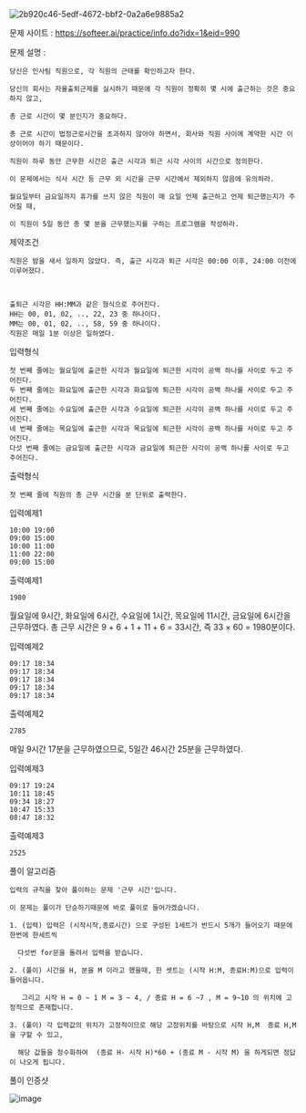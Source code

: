 ![2b920c46-5edf-4672-bbf2-0a2a6e9885a2](https://user-images.githubusercontent.com/57944215/216975345-8abd4bd8-f9b1-4caa-abee-b7eb12a86ed4.jpg)

문제 사이트 : https://softeer.ai/practice/info.do?idx=1&eid=990

문제 설명 :

    당신은 인사팀 직원으로, 각 직원의 근태를 확인하고자 한다.

    당신의 회사는 자율출퇴근제를 실시하기 때문에 각 직원이 정확히 몇 시에 출근하는 것은 중요하지 않고,
    
    총 근로 시간이 몇 분인지가 중요하다.
    
    총 근로 시간이 법정근로시간을 초과하지 않아야 하면서, 회사와 직원 사이에 계약한 시간 이상이어야 하기 때문이다.

    직원이 하루 동안 근무한 시간은 출근 시각과 퇴근 시각 사이의 시간으로 정의한다.
    
    이 문제에서는 식사 시간 등 근무 외 시간을 근무 시간에서 제외하지 않음에 유의하라.

    월요일부터 금요일까지 휴가를 쓰지 않은 직원이 매 요일 언제 출근하고 언제 퇴근했는지가 주어질 때,
    
    이 직원이 5일 동안 총 몇 분을 근무했는지를 구하는 프로그램을 작성하라.

제약조건

    직원은 밤을 새서 일하지 않았다. 즉, 출근 시각과 퇴근 시각은 00:00 이후, 24:00 이전에 이루어졌다.



    출퇴근 시각은 HH:MM과 같은 형식으로 주어진다.
    HH는 00, 01, 02, .., 22, 23 중 하나이다.
    MM는 00, 01, 02, .., 58, 59 중 하나이다.
    직원은 매일 1분 이상은 일하였다. 

입력형식

    첫 번째 줄에는 월요일에 출근한 시각과 월요일에 퇴근한 시각이 공백 하나를 사이로 두고 주어진다.
    두 번째 줄에는 화요일에 출근한 시각과 화요일에 퇴근한 시각이 공백 하나를 사이로 두고 주어진다.
    세 번째 줄에는 수요일에 출근한 시각과 수요일에 퇴근한 시각이 공백 하나를 사이로 두고 주어진다.
    네 번째 줄에는 목요일에 출근한 시각과 목요일에 퇴근한 시각이 공백 하나를 사이로 두고 주어진다.
    다섯 번째 줄에는 금요일에 출근한 시각과 금요일에 퇴근한 시각이 공백 하나를 사이로 두고 주어진다.

출력형식

    첫 번째 줄에 직원의 총 근무 시간을 분 단위로 출력한다.

입력예제1

    10:00 19:00
    09:00 15:00
    10:00 11:00
    11:00 22:00
    09:00 15:00
    
출력예제1

    1980
    
월요일에 9시간, 화요일에 6시간, 수요일에 1시간, 목요일에 11시간, 금요일에 6시간을 근무하였다. 총 근무 시간은 9 + 6 + 1 + 11 + 6 = 33시간, 즉 33 × 60 = 1980분이다.


입력예제2

    09:17 18:34
    09:17 18:34
    09:17 18:34
    09:17 18:34
    09:17 18:34
    
출력예제2

    2785
    
매일 9시간 17분을 근무하였으므로, 5일간 46시간 25분을 근무하였다.

입력예제3

    09:17 19:24
    10:11 18:45
    09:34 18:27
    10:47 15:33
    08:47 18:32
    
출력예제3

    2525

풀이 알고리즘

    입력의 규칙을 찾아 풀이하는 문제 '근무 시간'입니다.
    
    이 문제는 풀이가 단순하기때문에 바로 풀이로 들어가겠습니다.
    
    1. (입력) 입력은 (시작시작,종료시간) 으로 구성된 1세트가 반드시 5개가 들어오기 때문에 한번에 한세트씩
    
      다섯번 for문을 돌려서 입력을 받습니다.
      `
    2. (풀이) 시간을 H, 분을 M 이라고 했을때, 한 셋트는 (시작 H:M, 종료H:M)으로 입력이 들어옵니다.
    
       그리고 시작 H = 0 ~ 1 M = 3 ~ 4, / 종료 H = 6 ~7 , M = 9~10 의 위치에 고정적으로 존재합니다.
       
    3. (풀이) 각 입력값의 위치가 고정적이므로 해당 고정위치를 바탕으로 시작 H,M  종료 H,M 을 구할 수 있고,
    
      해당 값들을 정수화하여  (종료 H- 시작 H)*60 + (종료 M - 시작 M) 을 하게되면 정답이 나오게 됩니다.

풀이 인증샷

![image](https://user-images.githubusercontent.com/57944215/216975300-c3b1a7e6-4315-49ec-8953-373bfbf897bc.png)



